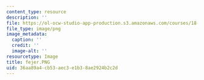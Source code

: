 ```yaml
---
content_type: resource
description: ''
file: https://ol-ocw-studio-app-production.s3.amazonaws.com/courses/18-102-introduction-to-functional-analysis-spring-2021/36aa89a4cb53aec3e1b38ae2924b2c2d_fejer.PNG
file_type: image/png
image_metadata:
  caption: ''
  credit: ''
  image-alt: ''
resourcetype: Image
title: fejer.PNG
uid: 36aa89a4-cb53-aec3-e1b3-8ae2924b2c2d
---
```

